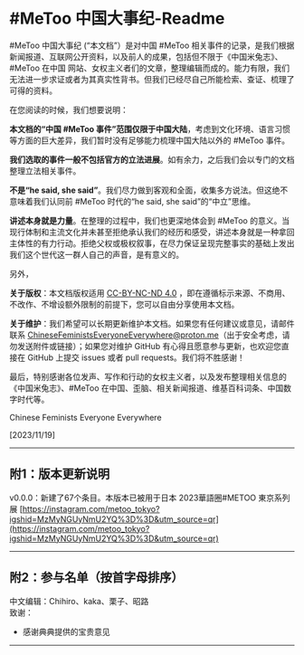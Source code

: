 # #MeToo 中国大事纪-Readme

#MeToo 中国大事纪 (“本文档”）是对中国 #MeToo 相关事件的记录，是我们根据新闻报道、互联网公开资料，以及前人的成果，包括但不限于《中国米兔志》、#MeToo 在中国 网站、女权主义者们的文章，整理编辑而成的。能力有限，我们无法进一步求证或者为其真实性背书。但我们已经尽自己所能检索、查证、梳理了可得的资料。

在您阅读的时候，我们想要说明：

**本文档的“中国 #MeToo 事件”范围仅限于中国大陆**，考虑到文化环境、语言习惯等方面的巨大差异，我们暂时没有足够能力梳理中国大陆以外的 #MeToo 事件。

**我们选取的事件一般不包括官方的立法进展**。如有余力，之后我们会以专门的文档整理立法相关事件。  

**不是“he said, she said”**。我们尽力做到客观和全面，收集多方说法。但这绝不意味着我们认同前 #MeToo 时代的“he said, she said”的“中立”思维。

**讲述本身就是力量**。在整理的过程中，我们也更深地体会到 #MeToo 的意义。当现行体制和主流文化并未甚至拒绝承认我们的经历和感受，讲述本身就是一种拿回主体性的有力行动。拒绝父权或极权叙事，在尽力保证呈现完整事实的基础上发出我们这个世代这一群人自己的声音，是有意义的。

另外，

**关于版权**：本文档版权适用 [CC-BY-NC-ND 4.0](https://creativecommons.org/licenses/by-nc-nd/4.0/deed.zh_TW) ，即在遵循标示来源、不商用、不改作、不增设额外限制的前提下，您可以自由分享使用本文档。

**关于维护**：我们希望可以长期更新维护本文档。如果您有任何建议或意见，请邮件联系 ChineseFeministsEveryoneEverywhere@proton.me（出于安全考虑，请勿发送附件或链接）；如果您对维护 GitHub 有心得且愿意参与更新，也欢迎您直接在 GitHub 上提交 issues 或者 pull requests。我们将不胜感谢！

最后，特别感谢各位发声、写作和行动的女权主义者，以及发布整理相关信息的《中国米兔志》、#MeToo 在中国、歪脑、相关新闻报道、维基百科词条、中国数字时代等。

Chinese Feminists Everyone Everywhere

[2023/11/19]

----
## 附1：版本更新说明

v0.0.0：新建了67个条目。本版本已被用于日本 2023華語圈#METOO 東京系列展 [https://instagram.com/metoo_tokyo?igshid=MzMyNGUyNmU2YQ%3D%3D&utm_source=qr](https://instagram.com/metoo_tokyo?igshid=MzMyNGUyNmU2YQ%3D%3D&utm_source=qr)

----
## 附2：参与名单（按首字母排序）

中文编辑：Chihiro、kaka、栗子、昭路  
致谢：
- 感谢典典提供的宝贵意见
  
******